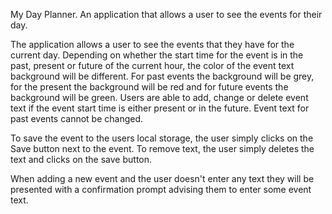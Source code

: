 My Day Planner.
An application that allows a user to see the events for their day.

The application allows a user to see the events that they have for the current day. 
Depending on whether the start time for the event is in the past, present or future of the current hour, the color of the event text background
will be different.  For past events the background will be grey, for the present the background will be red and for future events
the background will be green.
Users are able to add, change or delete event text if the event start time is either present or in the future.  Event text for past events cannot be changed.

To save the event to the users local storage, the user simply clicks on the Save button next to the event.
To remove text, the user simply deletes the text and clicks on the save button.

When adding a new event and the user doesn't enter any text they will be presented with a confirmation prompt advising them to enter
some event text.


